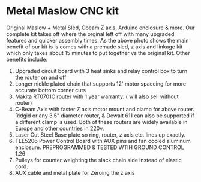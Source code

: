 # Metal Maslow CNC kit

Original Maslow + Metal Sled, Cbeam Z axis,  Arduino enclosure &amp; more.
Our complete kit takes off where the orginal left off with many upgraded features and quicker assembly times. 
As the above photo shows the main benefit of our kit is is comes with a premade sled, z axis and linkage kit which only takes about 15 minutes to put together vs the original kit. 
Other benefits include:
1. Upgraded circuit board with 3 heat sinks and relay control box to turn the router on and off
2. Longer nickle plated chain that supports 12' motor spaceing for more accurate bottom corner cuts
3. Makita RT0701C router with 1 year warranty. ( will also sell without router)
4. C-Beam Axis with faster Z axis motor mount and clamp for above router. Ridgid or any 3.5" diameter router, & Dewalt 611 can also be supported if a different clamp is used.  Both of these routers are widely available in Europe and other countries in 220v.
5. Laser Cut Steel Base plate so ring, router, z axis etc. lines up exactly. 
6. TLE5206 Power Control Board with AUX pins and fan cooled aluminum enclosure. PREPROGRAMMED & TESTED WTIH GROUND CONTROL 1.26
7. Pulleys for counter weighting the slack chain side instead of elastic cord.
8. AUX cable and metal plate for Zeroing the z axis
